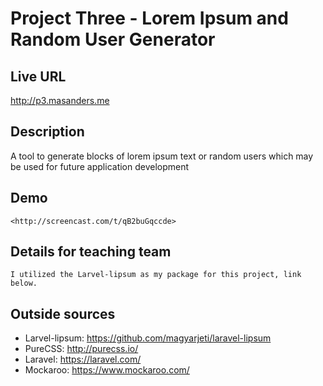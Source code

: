 # Project Three - Lorem Ipsum and Random User Generator

## Live URL
<http://p3.masanders.me>

## Description
A tool to generate blocks of lorem ipsum text or random users which may be used for
future application development

## Demo
	<http://screencast.com/t/qB2buGqccde>

## Details for teaching team
	I utilized the Larvel-lipsum as my package for this project, link below.

## Outside sources
* Larvel-lipsum: <https://github.com/magyarjeti/laravel-lipsum>
* PureCSS: <http://purecss.io/>
* Laravel: <https://laravel.com/>
* Mockaroo: <https://www.mockaroo.com/>
